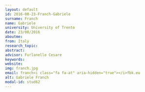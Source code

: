 ```yaml
---
layout: default 
id: 2016-08-23-Franch-Gabriele
surname: Franch
name: Gabriele
university: University of Trento
date: 23/08/2016
aboutme: 
from: Italy
research_topic: 
abstract: 
advisor: Furlanello Cesare
keywords: 
website: 
img: franch.jpg
email: franch<i class="fa fa-at" aria-hidden="true"></i>fbk.eu
alt: Gabriele Franch
modal-id: stud62
---
```

